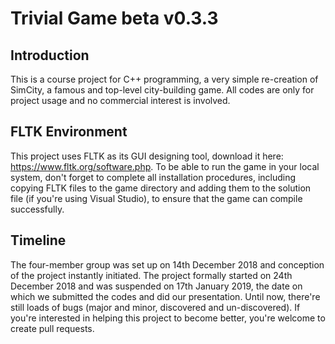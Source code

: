 # Trivial Game beta v0.3.3

## Introduction

This is a course project for C++ programming, a very simple re-creation of SimCity, a famous and top-level city-building game. All codes are only for project usage and no commercial interest is involved.

## FLTK Environment

This project uses FLTK as its GUI designing tool, download it here: https://www.fltk.org/software.php. To be able to run the game in your local system, don't forget to complete all installation procedures, including copying FLTK files to the game directory and adding them to the solution file (if you're using Visual Studio), to ensure that the game can compile successfully.

## Timeline

The four-member group was set up on 14th December 2018 and conception of the project instantly initiated. The project formally started on 24th December 2018 and was suspended on 17th January 2019, the date on which we submitted the codes and did our presentation. Until now, there're still loads of bugs (major and minor, discovered and un-discovered). If you're interested in helping this project to become better, you're welcome to create pull requests.
